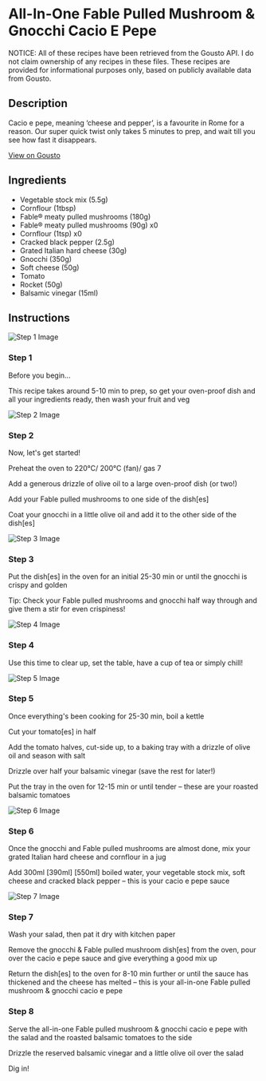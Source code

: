 # All-In-One Fable Pulled Mushroom & Gnocchi Cacio E Pepe

NOTICE: All of these recipes have been retrieved from the Gousto API. I do not claim ownership of any recipes in these files. These recipes are provided for informational purposes only, based on publicly available data from Gousto.

## Description

Cacio e pepe, meaning ‘cheese and pepper’, is a favourite in Rome for a reason. Our super quick twist only takes 5 minutes to prep, and wait till you see how fast it disappears. 

[View on Gousto](https://www.gousto.co.uk/recipes/cookbook/all-in-one-meaty-pulled-mushroom-gnocchi-cacio-e-pepe)

## Ingredients

- Vegetable stock mix (5.5g)
- Cornflour (1tbsp)
- Fable® meaty pulled mushrooms (180g)
- Fable® meaty pulled mushrooms (90g) x0
- Cornflour (1tsp) x0
- Cracked black pepper (2.5g)
- Grated Italian hard cheese (30g)
- Gnocchi (350g)
- Soft cheese (50g)
- Tomato
- Rocket (50g)
- Balsamic vinegar (15ml)

## Instructions

![Step 1 Image](https://production-media.gousto.co.uk/cms/recipe-step-image/Admin10mm-Step-1-1641308386490-x200.jpg)

### Step 1

Before you begin...

This recipe takes around 5-10 min<span class="text-danger"> </span>to prep, so get your oven-proof dish and all your ingredients ready, then wash your fruit and veg

![Step 2 Image](https://production-media.gousto.co.uk/cms/recipe-step-image/step-2-1641308393411-x200.jpg)

### Step 2

Now, let's get started!

Preheat the oven to 220°C/ 200°C (fan)/ gas 7

Add a generous drizzle of olive oil to a large oven-proof dish (or two!)

Add your Fable pulled mushrooms to one side of the dish[es]

Coat your gnocchi in a little olive oil and add it to the other side of the dish[es]

![Step 3 Image](https://production-media.gousto.co.uk/cms/recipe-step-image/step-3-1641308397060-x200.jpg)

### Step 3

Put the dish[es] in the oven for an initial 25-30 min or until the gnocchi is crispy and golden

Tip: Check your Fable pulled mushrooms and gnocchi half way through and give them a stir for even crispiness!

![Step 4 Image](https://production-media.gousto.co.uk/cms/recipe-step-image/step-4-1641308402457-x200.jpg)

### Step 4

Use this time to clear up, set the table, have a cup of tea or simply chill!

![Step 5 Image](https://production-media.gousto.co.uk/cms/recipe-step-image/step-5-1641308407585-x200.jpg)

### Step 5

Once everything's been cooking for 25-30 min, boil a kettle

Cut your tomato[es] in half

Add the tomato halves, cut-side up, to a baking tray with a drizzle of olive oil and season with salt

Drizzle over half your balsamic vinegar (save the rest for later!)

Put the tray in the oven for 12-15 min or until tender – these are your roasted balsamic tomatoes

![Step 6 Image](https://production-media.gousto.co.uk/cms/recipe-step-image/step-6-1641308418084-x200.jpg)

### Step 6

Once the gnocchi and Fable pulled mushrooms are almost done, mix your grated Italian hard cheese and cornflour in a jug

Add 300ml <span class="text-purple">[390ml]</span> <span class="text-danger">[550ml]</span> boiled water, your vegetable stock mix, soft cheese and cracked black pepper – this is your cacio e pepe sauce

![Step 7 Image](https://production-media.gousto.co.uk/cms/recipe-step-image/step-7-1641308422256-x200.jpg)

### Step 7

Wash your salad, then pat it dry with kitchen paper

Remove the gnocchi & Fable pulled mushroom dish[es] from the oven, pour over the cacio e pepe sauce and give everything a good mix up

Return the dish[es] to the oven for 8-10 min further or until the sauce has thickened and the cheese has melted – this is your all-in-one Fable pulled mushroom & gnocchi cacio e pepe

### Step 8

Serve the all-in-one Fable pulled mushroom & gnocchi cacio e pepe with the salad and the roasted balsamic tomatoes to the side

Drizzle the reserved balsamic vinegar and a little olive oil over the salad

Dig in!


